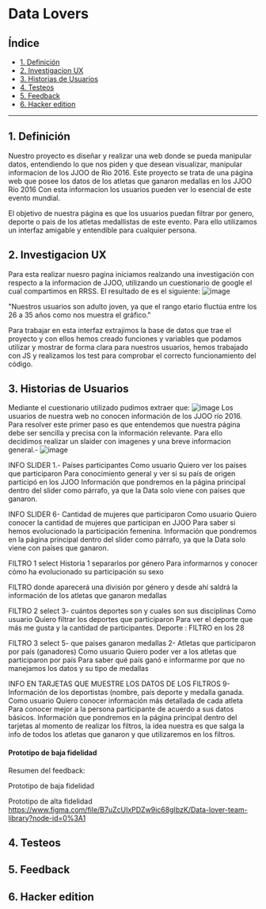 # Data Lovers

## Índice

* [1. Definición](#1-definición)
* [2. Investigacion UX](#2-investigacion-ux)
* [3. Historias de Usuarios](#3-historias-de-usuarios)
* [4. Testeos](#4-testeos)
* [5. Feedback](#5-feedback)
* [6. Hacker edition](#6-hacker-edition)


***

## 1. Definición

Nuestro proyecto es diseñar y realizar una web donde se pueda manipular datos, entendiendo lo que nos piden y que desean visualizar, manipular informacion de los JJOO de Rio 2016.
Este proyecto se trata de una página web que posee los datos de los atletas que ganaron medallas en los JJOO Río 2016 
Con esta informacion  los usuarios pueden ver lo esencial de este evento mundial.

El objetivo de nuestra página es que los usuarios puedan filtrar por genero, deporte  o pais  de los atletas medallistas de este evento.
Para ello utilizamos un interfaz amigable y entendible para cualquier persona.



## 2. Investigacion UX

Para esta realizar nuesro pagina iniciamos realzando una investigación con respecto a la informacion de JJOO, utilizando un cuestionario de google el cual compartimos en RRSS.
El resultado de es el siguiente: 
![image](./imagenes/Grafico_edad.png)


"Nuestros usuarios son adulto joven, ya que el rango etario fluctúa entre los 26 a 35 años como nos muestra el gráfico."







Para trabajar en esta interfaz  extrajimos la base de datos que trae el proyecto y con ellos hemos creado funciones y variables que podamos utilizar y mostrar de forma clara para nuestros usuarios, hemos trabajado con JS y realizamos los test para comprobar el correcto funcionamiento del código.

## 3. Historias de Usuarios

Mediante el cuestionario utilizado pudimos extraer que: 
![image](./imagenes/Grafico_info.png)
Los usuarios de nuestra web no conocen información de los JJOO río 2016.
Para resolver este primer paso es que entendemos que nuestra página debe ser sencilla y precisa con la información relevante.
Para ello decidimos realizar un slaider con imagenes  y una breve informacion general.-
 ![image](./imagenes/Grafico_H_Usuarios.png)

  INFO SLIDER
1.- Países participantes
Como usuario 
Quiero ver los países que participaron 
Para conocimiento general y ver si su país de origen participó en los JJOO
Información que pondremos en la página principal dentro del slider como párrafo, ya que la Data solo viene con países que ganaron.
 
INFO SLIDER
6- Cantidad de mujeres que participaron
Como usuario 
Quiero conocer la cantidad de mujeres que participan en JJOO
Para saber si hemos evolucionado la participación femenina.
Información que pondremos en la página principal dentro del slider como párrafo, ya que la Data solo viene con países que ganaron.
 
 
FILTRO 1 select
Historia 1
separarlos por género
Para informarnos y conocer cómo ha evolucionado su participación su sexo
 
FILTRO donde aparecerá una división por género y desde ahí saldrá la información de los atletas que ganaron medallas

 
 
FILTRO 2 select
3- cuántos deportes son y cuales son sus disciplinas
Como usuario
Quiero  filtrar los deportes que participaron
Para ver el deporte que más me gusta y la cantidad de participantes.
Deporte : FILTRO en los 28
 
 
FILTRO 3  select 
5- que paises ganaron medallas
2- Atletas que participaron por país (ganadores)
Como usuario
Quiero poder ver a los atletas  que participaron por país
Para saber qué país ganó e informarme por que no manejamos los datos y su tipo de medallas
 
  
 
 
INFO EN TARJETAS QUE MUESTRE LOS DATOS DE LOS FILTROS
9- Información de los deportistas (nombre, país deporte y medalla ganada.
Como usuario 
Quiero conocer información más detallada de cada atleta
Para conocer mejor a la persona participante de acuerdo a sus datos básicos.
Información que pondremos en la página principal dentro del  tarjetas al momento de realizar los filtros, la idea nuestra es que salga la info de todos los atletas que ganaron y que utilizaremos en los filtros.


#### Prototipo de baja fidelidad
Resumen del feedback:
 
Prototipo de baja fidelidad
 
Prototipo de alta fidelidad
https://www.figma.com/file/B7uZcUIxPDZw9ic68gIbzK/Data-lover-team-library?node-id=0%3A1









## 4. Testeos



## 5. Feedback




## 6. Hacker edition
